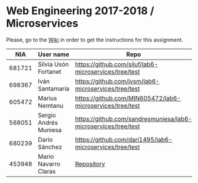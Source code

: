 # Web Engineering 2017-2018 / Microservices
Please, go to the [Wiki](https://github.com/UNIZAR-30246-WebEngineering/lab6-microservices/wiki) in order to get the instructions for this assignment.

NIA    | User name | Repo | Improvement | Score
-------|-----------|------|-------------|--------
681721 | Silvia Usón Fortanet |https://github.com/siluf/lab6-microservices/tree/test | |
698367 | Iván Santamaría | https://github.com/ivsm/lab6-microservices/tree/test | |
605472 | Marius Nemtanu | https://github.com/MIN605472/lab6-microservices/tree/test | |
568051 | Sergio Andrés Muniesa | https://github.com/sandresmuniesa/lab6-microservices/tree/test | |
680239 | Darío Sánchez | https://github.com/dari1495/lab6-microservices/tree/test | |
453948 | Mario Navarro Claras | [Repository](https://github.com/mnclaras/lab6-microservices/tree/test) | |